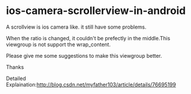 # ios-camera-scrollerview-in-android

A scrollview is ios camera like. it still have some problems.

When the ratio is changed, it couldn't be prefectly in the middle.This viewgroup is not support the wrap_content.

Please give me some suggestions to make this viewgroup better.

Thanks

Detailed Explaination:http://blog.csdn.net/myfather103/article/details/76695199
